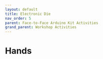 ```yaml
---
layout: default
title: Electronic Die
nav_order: 5
parent: Face-to-Face Arduino Kit Activities
grand_parent: Workshop Activities
---
```

# Hands
